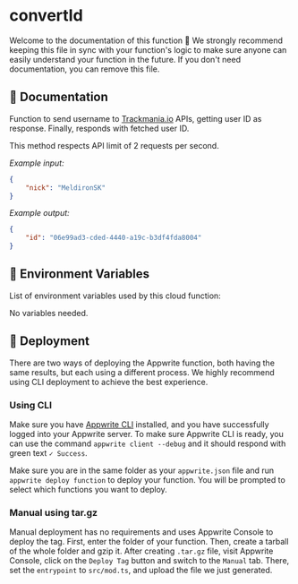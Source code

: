 # convertId

Welcome to the documentation of this function 👋 We strongly recommend keeping this file in sync with your function's logic to make sure anyone can easily understand your function in the future. If you don't need documentation, you can remove this file.

## 🤖 Documentation

Function to send username to [Trackmania.io](https://trackmania.io/) APIs, getting user ID as response. Finally, responds with fetched user ID.

This method respects API limit of 2 requests per second.

_Example input:_

```json
{
	"nick": "MeldironSK"
}
```

_Example output:_

```json
{
	"id": "06e99ad3-cded-4440-a19c-b3df4fda8004"
}
```

## 📝 Environment Variables

List of environment variables used by this cloud function:

No variables needed.

## 🚀 Deployment

There are two ways of deploying the Appwrite function, both having the same results, but each using a different process. We highly recommend using CLI deployment to achieve the best experience.

### Using CLI

Make sure you have [Appwrite CLI](https://appwrite.io/docs/command-line#installation) installed, and you have successfully logged into your Appwrite server. To make sure Appwrite CLI is ready, you can use the command `appwrite client --debug` and it should respond with green text `✓ Success`.

Make sure you are in the same folder as your `appwrite.json` file and run `appwrite deploy function` to deploy your function. You will be prompted to select which functions you want to deploy.

### Manual using tar.gz

Manual deployment has no requirements and uses Appwrite Console to deploy the tag. First, enter the folder of your function. Then, create a tarball of the whole folder and gzip it. After creating `.tar.gz` file, visit Appwrite Console, click on the `Deploy Tag` button and switch to the `Manual` tab. There, set the `entrypoint` to `src/mod.ts`, and upload the file we just generated.
